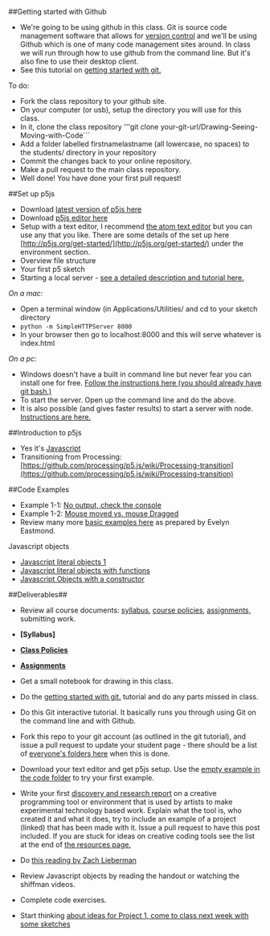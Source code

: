 ##Getting started with Github

* We're going to be using github in this class. Git is source code management software that allows for [version control](http://git-scm.com/book/en/v2/Getting-Started-About-Version-Control) and we'll be using Github which is one of many code management sites around. In class we will run through how to use github from the command line. But it's also fine to use their desktop client.
* See this tutorial on [getting started with git.](git.md)

To do:

* Fork the class repository to your github site.
* On your computer (or usb), setup the directory you will use for this class.
* In it, clone the class repository '''git clone your-git-url/Drawing-Seeing-Moving-with-Code```
* Add a folder labelled firstnamelastname (all lowercase, no spaces) to the students/ directory in your repository
* Commit the changes back to your online repository.
* Make a pull request to the main class repository.
* Well done! You have done your first pull request!


##Set up p5js
  * Download [latest version of p5js here](http://p5js.org/download/)
  * Download [p5js editor here](http://p5js.org/download/)
  * Setup with a text editor, I recommend [the atom text editor](https://atom.io/) but you can use any that you like. There are some details of the set up here [http://p5js.org/get-started/](http://p5js.org/get-started/) under the environment section.
  * Overview file structure
  * Your first p5 sketch
  * Starting a local server - [see a detailed description and tutorial here.](https://github.com/lmccart/itp-creative-js/wiki/SimpleHTTPServer)

*On a mac:*

  * Open a terminal window (in Applications/Utilities/ and cd to your sketch directory
  * ```python -m SimpleHTTPServer 8000```
  *  In your browser then go to localhost:8000 and this will serve whatever is index.html

*On a pc:*

* Windows doesn't have a built in command line but never fear you can install one for free. [Follow the instructions here (you should already have git bash.)](https://github.com/lmccart/itp-creative-js/wiki/SimpleHTTPServer)
* To start the server. Open up the command line and do the above.
* It is also possible (and gives faster results) to start a server with node. [Instructions are here.](https://github.com/processing/p5.js/wiki/Local-server)

##Introduction to p5js
* Yes it's [Javascript](https://www.instagram.com/p/BA0-Vxvmj5f/)
* Transitioning from Processing: [https://github.com/processing/p5.js/wiki/Processing-transition](https://github.com/processing/p5.js/wiki/Processing-transition)

##Code Examples
* Example 1-1: [No output, check the console](http://codepen.io/tega/pen/mVXZbK?editors=0010)
* Example 1-2: [Mouse moved vs. mouse Dragged](http://codepen.io/tega/pen/zrRVxo?editors=0010)
* Review many more [basic examples here](http://www.evelyneastmond.com/) as prepared by Evelyn Eastmond. 

Javascript objects
* [Javascript literal objects 1](https://www.youtube.com/watch?v=-e5h4IGKZRY&index=7&list=PLRqwX-V7Uu6Zy51Q-x9tMWIv9cueOFTFA)
* [Javascript literal objects with functions](https://www.youtube.com/watch?v=QoFWCPVpWUE&index=19&list=PLRqwX-V7Uu6Zy51Q-x9tMWIv9cueOFTFA)
* [Javascript Objects with a constructor](https://www.youtube.com/watch?v=F3GeM_KrGjI&list=PLRqwX-V7Uu6Zy51Q-x9tMWIv9cueOFTFA&index=23)


##Deliverables##
* Review all course documents: [syllabus,](https://github.com/tegacodes/Drawing-Seeing-Moving-with-Code/blob/gh-pages/README.md) [course policies,]((https://github.com/tegacodes/Drawing-Seeing-Moving-with-Code/blob/gh-pages/README.md)) [assignments,]((https://github.com/tegacodes/Drawing-Seeing-Moving-with-Code/blob/gh-pages/README.md)) submitting work.

* **[Syllabus]**
* **[Class Policies](https://github.com/tegacodes/Drawing-Seeing-Moving-with-Code/blob/gh-pages/docs/policies.md)**  
* **[Assignments](https://github.com/tegacodes/Drawing-Seeing-Moving-with-Code/blob/gh-pages/docs/deliverables.md)**  


* Get a small notebook for drawing in this class.
* Do the [getting started with git.](git.md) tutorial and do any parts missed in class.
* Do this  Git interactive tutorial. It basically runs you through using Git on the command line and with Github.
* Fork this repo to your git account (as outlined in the git tutorial), and issue a pull request to update your student page - there should be a list of [everyone's folders here](https://github.com/tegacodes/Drawing-Seeing-Moving-with-Code/tree/gh-pages/students) when this is done.
* Download your text editor and get p5js setup. Use the [empty example in the code folder](ttps://github.com/tegacodes/Drawing-Seeing-Moving-with-Code/tree/gh-pages/code/empty-example/) to try your first example.
* Write your first [discovery and research report](https://github.com/tegacodes/Drawing-Seeing-Moving-with-Code/blob/gh-pages/docs/deliverables.md) on a creative programming tool or environment that is used by artists to make experimental technology based work. Explain what the tool is, who created it and what it does, try to include an example of a project (linked) that has been made with it. Issue a pull request to have this post included. If you are stuck for ideas on creative coding tools see the list at the end of [the resources page.](https://github.com/tegacodes/Drawing-Seeing-Moving-with-Code/blob/gh-pages/docs/techResources.md)
* Do [this reading by Zach Lieberman](https://medium.com/@zachlieberman/lessons-for-students-cf1acf200ee#.e3lx0esrf)
* Review Javascript objects by reading the handout or watching the shiffman videos.
* Complete code exercises.
* Start thinking [about ideas for Project 1, come to class next week with some sketches](https://github.com/tegacodes/Drawing-Seeing-Moving-with-Code/blob/gh-pages/docs/project1.md)
